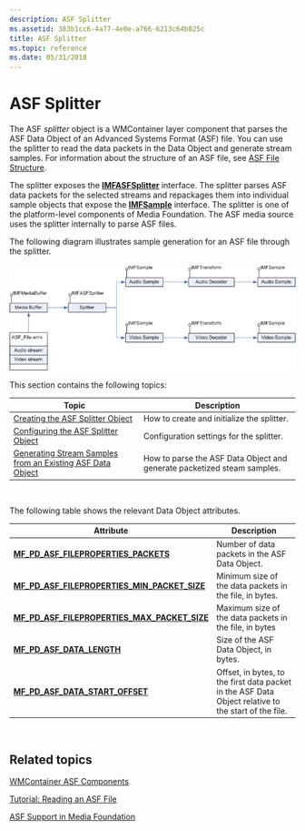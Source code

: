```yaml
---
description: ASF Splitter
ms.assetid: 383b1cc6-4a77-4e0e-a766-6213c64b025c
title: ASF Splitter
ms.topic: reference
ms.date: 05/31/2018
---
```


# ASF Splitter

The ASF *splitter* object is a WMContainer layer component that parses the ASF Data Object of an Advanced Systems Format (ASF) file. You can use the splitter to read the data packets in the Data Object and generate stream samples. For information about the structure of an ASF file, see [ASF File Structure](asf-file-structure.md).

The splitter exposes the [**IMFASFSplitter**](/windows/desktop/api/wmcontainer/nn-wmcontainer-imfasfsplitter) interface. The splitter parses ASF data packets for the selected streams and repackages them into individual sample objects that expose the [**IMFSample**](/windows/desktop/api/mfobjects/nn-mfobjects-imfsample) interface. The splitter is one of the platform-level components of Media Foundation. The ASF media source uses the splitter internally to parse ASF files.

The following diagram illustrates sample generation for an ASF file through the splitter.

![diagram showing sample generation of an asf file](images/1eb9789c-c586-4f44-b907-b086cf288cc1.gif)

This section contains the following topics:



| Topic                                                                                                                        | Description                                                             |
|------------------------------------------------------------------------------------------------------------------------------|-------------------------------------------------------------------------|
| [Creating the ASF Splitter Object](creating-the-asf-splitter-object.md)                                                     | How to create and initialize the splitter.                              |
| [Configuring the ASF Splitter Object](configuring-the-asf-splitter-object.md)                                               | Configuration settings for the splitter.                                |
| [Generating Stream Samples from an Existing ASF Data Object](generating-stream-samples-from-an-existing-asf-data-object.md) | How to parse the ASF Data Object and generate packetized steam samples. |



 

The following table shows the relevant Data Object attributes.



| Attribute                                                                                                    | Description                                                                                          |
|--------------------------------------------------------------------------------------------------------------|------------------------------------------------------------------------------------------------------|
| [**MF\_PD\_ASF\_FILEPROPERTIES\_PACKETS**](mf-pd-asf-fileproperties-packets-attribute.md)                   | Number of data packets in the ASF Data Object.                                                       |
| [**MF\_PD\_ASF\_FILEPROPERTIES\_MIN\_PACKET\_SIZE**](mf-pd-asf-fileproperties-min-packet-size-attribute.md) | Minimum size of the data packets in the file, in bytes.                                              |
| [**MF\_PD\_ASF\_FILEPROPERTIES\_MAX\_PACKET\_SIZE**](mf-pd-asf-fileproperties-max-packet-size-attribute.md) | Maximum size of the data packets in the file, in bytes                                               |
| [**MF\_PD\_ASF\_DATA\_LENGTH**](mf-pd-asf-data-length-attribute.md)                                         | Size of the ASF Data Object, in bytes.                                                               |
| [**MF\_PD\_ASF\_DATA\_START\_OFFSET**](mf-pd-asf-data-start-offset-attribute.md)                            | Offset, in bytes, to the first data packet in the ASF Data Object relative to the start of the file. |



 

## Related topics

<dl> <dt>

[WMContainer ASF Components](wmcontainer-asf-components.md)
</dt> <dt>

[Tutorial: Reading an ASF File](tutorial--reading-an-asf-file.md)
</dt> <dt>

[ASF Support in Media Foundation](asf-support-in-media-foundation.md)
</dt> </dl>

 

 



